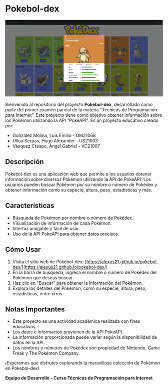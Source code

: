 ﻿# Pokebol-dex

![Ejemplo de imagen](https://raw.githubusercontent.com/alexus21/pokebol-dex/alexus21/screenshot.png)


Bienvenido al repositorio del proyecto **Pokebol-dex**, desarrollado como parte del primer examen parcial de la materia "Técnicas de Programación para Internet". Este proyecto tiene como objetivo obtener información sobre los Pokémon utilizando la API "PokeAPI". Es un proyecto educativo creado por:

- González Molina, Luis Emilio - GM21068
- Ulloa Serpas, Hugo Alexander - US21003
- Vásquez Crespo, Ángel Gabriel - VC21007

## Descripción

Pokebol-dex es una aplicación web que permite a los usuarios obtener información sobre diversos Pokémon utilizando la API de PokeAPI. Los usuarios pueden buscar Pokémon por su nombre o número de Pokédex y obtener información como su especie, altura, peso, estadísticas y más.

## Características

- Búsqueda de Pokémon por nombre o número de Pokédex.
- Visualización de información de cada Pokémon.
- Interfaz amigable y fácil de usar.
- Uso de la API PokeAPI para obtener datos precisos.

## Cómo Usar

1. Visita el sitio web de Pokebol-dex: [https://alexus21.github.io/pokebol-dex/](https://alexus21.github.io/pokebol-dex/)
2. En la barra de búsqueda, ingresa el nombre o número de Pokédex del Pokémon que deseas buscar.
3. Haz clic en "Buscar" para obtener la información del Pokémon.
4. Explora los detalles del Pokémon, como su especie, altura, peso, estadísticas, entre otros.

## Notas Importantes

- Este proyecto es una actividad académica realizada con fines educativos.
- Los datos e información provienen de la API PokeAPI.
- La información proporcionada puede variar según la disponibilidad de datos en la API.
- Los nombres y números de Pokédex son propiedad de Nintendo, Game Freak y The Pokémon Company.

¡Esperamos que disfrutes explorando la maravillosa colección de Pokémon en Pokebol-dex!

**Equipo de Desarrollo - Curso Técnicas de Programación para Internet**
